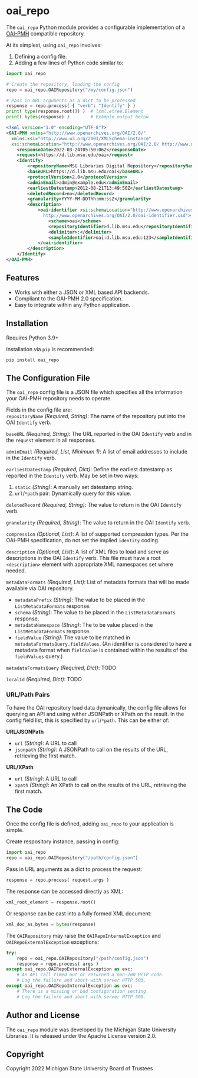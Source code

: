 # oai_repo
The `oai_repo` Python module provides a configurable implementation of a
[OAI-PMH](http://openarchives.org/OAI/openarchivesprotocol.html) compatible repository.

At its simplest, using `oai_repo` involves:
1. Defining a config file.
2. Adding a few lines of Python code similar to:
```python
import oai_repo

# Create the repository, loading the config
repo = oai_repo.OAIRepository("/my/config.json")

# Pass in URL arguments as a dict to be processed
response = repo.process( { "verb": "Identify" } )
print( type(response.root()) )  # lxml.etree.Element
print( bytes(response) )        # Example output below
```
```xml
<?xml version="1.0" encoding="UTF-8"?>
<OAI-PMH xmlns="http://www.openarchives.org/OAI/2.0/"
  xmlns:xsi="http://www.w3.org/2001/XMLSchema-instance"
  xsi:schemaLocation="http://www.openarchives.org/OAI/2.0/ http://www.openarchives.org/OAI/2.0/OAI-PMH.xsd">
    <responseDate>2022-03-24T05:50:06Z</responseDate>
    <request>https://d.lib.msu.edu/oai</request>
    <Identify>
        <repositoryName>MSU Libraries Digital Repository</repositoryName>
        <baseURL>https://d.lib.msu.edu/oai</baseURL>
        <protocolVersion>2.0</protocolVersion>
        <adminEmail>admin@example.edu</adminEmail>
        <earliestDatestamp>2012-08-21T13:49:50Z</earliestDatestamp>
        <deletedRecord>no</deletedRecord>
        <granularity>YYYY-MM-DDThh:mm:ssZ</granularity>
        <description>
            <oai-identifier xsi:schemaLocation="http://www.openarchives.org/OAI/2.0/oai-identifier
              http://www.openarchives.org/OAI/2.0/oai-identifier.xsd">
                <scheme>oai</scheme>
                <repositoryIdentifier>d.lib.msu.edu</repositoryIdentifier>
                <delimiter>:</delimiter>
                <sampleIdentifier>oai:d.lib.msu.edu:123</sampleIdentifier>
            </oai-identifier>
        </description>
    </Identify>
</OAI-PMH>
```

## Features
* Works with either a JSON or XML based API backends.
* Compliant to the OAI-PMH 2.0 specification.
* Easy to integrate within any Python application.

## Installation
Requires Python 3.9+

Installation via `pip` is recommended:
```
pip install oai_repo
```

## The Configuration File
The `oai_repo` config file is a JSON file which specifies all the information your OAI-PMH repository needs to operate.

Fields in the config file are:  
`repositoryName` _(Required, String)_: The name of the repository put into the OAI `Identify` verb.

`baseURL` _(Required, String)_: The URL reported in the OAI `Identify` verb and in the `request` element in all responses.

`adminEmail` _(Required, List, Minimum 1)_: A list of email addresses to include in the `Identify` verb.

`earliestDatestamp` _(Required, Dict)_: Define the earliest datestamp as reported in the `Identify` verb. May be set in two ways:

1. `static` _(String)_: A manually set datestamp string.
2. `url`/`*path` pair: Dynamically query for this value.

`deletedRecord` _(Required, String)_: The value to return in the OAI `Identify` verb.

`granularity` _(Required, String)_: The value to return in the OAI `Identify` verb.

`compression` _(Optional, List)_: A list of supported compression types. Per the OAI-PMH specification, do not set the implied `identity` coding.

`description` _(Optional, List)_: A list of XML files to load and serve as descriptions in the OAI `Identify` verb. This file must have a root `<description>` element with appropriate XML namespaces set where needed.

`metadataFormats` _(Required, List)_: List of metadata formats that will be made available via OAI repository.
 * `metadataPrefix` _(String)_: The value to be placed in the `ListMetadataFormats` response.
 * `schema` _(String)_: The value to be placed in the `ListMetadataFormats` response.
 * `metadataNamespace` _(String)_: The to be value placed in the `ListMetadataFormats` response.
 * `fieldValue` _(String)_: The value to be matched in `metadataFormatsQuery.fieldValues`. (An identifier is considered to have a metadata format when `fieldValue` is contained within the results of the `fieldValues` query.)

`metadataFormatsQuery` _(Required, Dict)_: TODO

`localId` _(Required, Dict)_: TODO

### URL/Path Pairs
To have the OAI repository load data dymanically, the config file allows for
querying an API and using wither JSONPath or XPath on the result. In the config
field list, this is specified by `url`/`*path`. This can be either of:  

**URL/JSONPath**  
* `url` _(String)_: A URL to call
* `jsonpath` _(String)_: A JSONPath to call on the results of the URL, retrieving the first match.

**URL/XPath**  
* `url` _(String)_: A URL to call
* `xpath` _(String)_: An XPath to call on the results of the URL, retrieving the first match.

## The Code
Once the config file is defined, adding `oai_repo` to your application is simple.

Create respository instance, passing in config:
```python
import oai_repo
repo = oai_repo.OAIRepository("/path/config.json")
```

Pass in URL arguments as a dict to process the request:
```python
response = repo.process( request.args )
```

The response can be accessed directly as XML:
```python
xml_root_element = response.root()
```

Or response can be cast into a fully formed XML document:
```python
xml_doc_as_bytes = bytes(response)
```

The `OAIRepository` may raise the `OAIRepoInternalException`
and `OAIRepoExternalException` exceptions:
```python
try:
    repo = oai_repo.OAIRepository("/path/config.json")
    response = repo.process( args )
except oai_repo.OAIRepoExternalException as exc:
    # An API call timed out or returned a non-200 HTTP code.
    # Log the failure and abort with server HTTP 503.
except oai_repo.OAIRepoInternalException as exc:
    # There is a missing or bad configuration setting.
    # Log the failure and abort with server HTTP 500.
```

## Author and License
The `oai_repo` module was developed by the Michigan State University Libraries.
It is released under the Apache License version 2.0.

## Copyright
Copyright 2022 Michigan State University Board of Trustees
